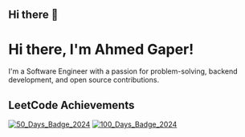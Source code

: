 ## Hi there 👋

# Hi there, I'm Ahmed Gaper!

I'm a Software Engineer with a passion for problem-solving, backend development, and open source contributions.

## LeetCode Achievements

[![50_Days_Badge_2024](https://leetcode.com/medal/?showImg=0&id=4626816&isLevel=false)](https://leetcode.com/u/ahmedgaper/)
[![100_Days_Badge_2024](https://leetcode.com/medal/?showImg=0&id=5086970&isLevel=false)](https://leetcode.com/u/ahmedgaper/)

